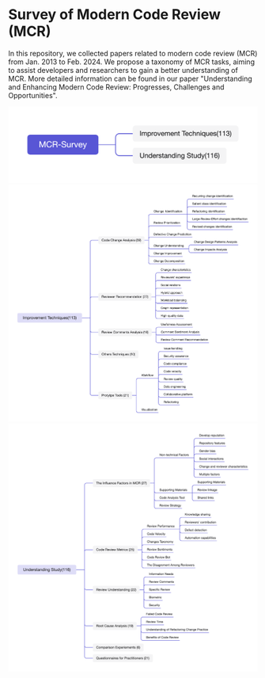 # Survey of Modern Code Review (MCR) 
In this repository, we collected papers related to modern code review (MCR) from Jan. 2013 to Feb. 2024. We propose a taxonomy of MCR tasks, aiming to assist developers and researchers to gain a better understanding of MCR. More detailed information can be found in our paper "Understanding and Enhancing Modern Code Review: Progresses, Challenges and Opportunities".

![The taxonomy of MCR](./MCR-Survey.png)
![The taxonomy of Improvement Techniques](./Improvement-Techniques.png)
![The taxonomy of Understanding Study](./Understanding-Study.png)

